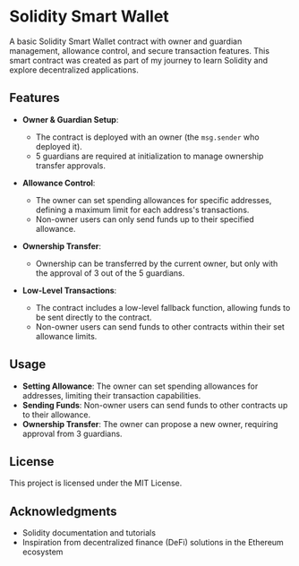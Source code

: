 # Solidity Smart Wallet

A basic Solidity Smart Wallet contract with owner and guardian management, allowance control, and secure transaction features. This smart contract was created as part of my journey to learn Solidity and explore decentralized applications.

## Features

- **Owner & Guardian Setup**: 
  - The contract is deployed with an owner (the `msg.sender` who deployed it).
  - 5 guardians are required at initialization to manage ownership transfer approvals.

- **Allowance Control**:
  - The owner can set spending allowances for specific addresses, defining a maximum limit for each address's transactions.
  - Non-owner users can only send funds up to their specified allowance.

- **Ownership Transfer**:
  - Ownership can be transferred by the current owner, but only with the approval of 3 out of the 5 guardians.

- **Low-Level Transactions**:
  - The contract includes a low-level fallback function, allowing funds to be sent directly to the contract.
  - Non-owner users can send funds to other contracts within their set allowance limits.

## Usage

- **Setting Allowance**: The owner can set spending allowances for addresses, limiting their transaction capabilities.
- **Sending Funds**: Non-owner users can send funds to other contracts up to their allowance.
- **Ownership Transfer**: The owner can propose a new owner, requiring approval from 3 guardians.

## License

This project is licensed under the MIT License.

## Acknowledgments

- Solidity documentation and tutorials
- Inspiration from decentralized finance (DeFi) solutions in the Ethereum ecosystem